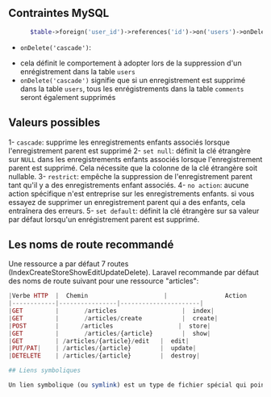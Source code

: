 ## Contraintes MySQL

  ```php
        $table->foreign('user_id')->references('id')->on('users')->onDelete('cascade');

  ```

  - `onDelete('cascade')`:
  * cela définit le comportement à adopter lors de la suppression d'un enrégistrement dans la table `users`
  * `onDelete('cascade')` signifie que si un enregistrement est supprimé dans la table `users`, tous les enrégistrements dans la table `comments` seront également supprimés
  
## Valeurs possibles

1- `cascade`: supprime les enregistrements enfants associés lorsque l'enregistrement parent est supprimé
2- `set null`: définit la clé étrangère sur `NULL` dans les enregistrements enfants associés lorsque l'enregistrement parent est supprimé. Cela nécessite que la colonne de la clé étrangère soit nullable.
3- `restrict`: empêche la suppression de l'enregistrement parent tant qu'il y a des enregistrements enfant associés.
4- `no action`: aucune action spécifique n'est entreprise sur les enregistrements enfants. si vous essayez de supprimer un enregistrement parent qui a des enfants, cela entraînera des erreurs.
5- `set default`: définit la clé étrangère sur sa valeur par défaut lorsqu'un enrégistrement parent est supprimé.

## Les noms de route recommandé

Une ressource a par défaut 7 routes (IndexCreateStoreShowEditUpdateDelete). Laravel recommande par défaut des noms de route suivant pour une ressource "articles":

```php
|Verbe HTTP  |  Chemin                     |                Action
|------------|----------------|----------------------|
|GET         |       /articles                  |  index|
|GET         |       /articles/create           |  create|
|POST        |      /articles                  |  store|
|GET         |       /articles/{article}        |  show|
|GET         | /articles/{article}/edit   |  edit|
|PUT/PAT|    | /articles/{article}        |  update|
|DETELETE    | /articles/{article}        |  destroy|

## Liens symboliques

Un lien symbolique (ou symlink) est un type de fichier spécial qui pointe vers un autre fichier ou répertoire. Il agit comme un raccourci, permettant d'accéder au fichier ou au répertoire cible en passant par le lien symbolique.